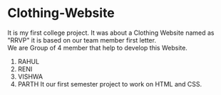 # Clothing-Website
It is my first college project. It was about a Clothing Website  named as "RRVP" it  is based on our team member first letter. <br>
We are Group of 4 member that help to develop this Website.
1. RAHUL
2. RENI
3. VISHWA
4. PARTH
It our first semester project to work on HTML and CSS.
